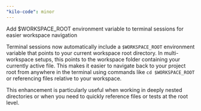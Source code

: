 ```yaml
---
"kilo-code": minor
---
```


Add $WORKSPACE_ROOT environment variable to terminal sessions for easier workspace navigation

Terminal sessions now automatically include a `$WORKSPACE_ROOT` environment variable that points to your current workspace root directory. In multi-workspace setups, this points to the workspace folder containing your currently active file. This makes it easier to navigate back to your project root from anywhere in the terminal using commands like `cd $WORKSPACE_ROOT` or referencing files relative to your workspace.

This enhancement is particularly useful when working in deeply nested directories or when you need to quickly reference files or tests at the root level.
